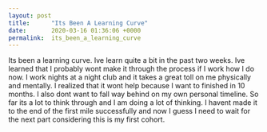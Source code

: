 ```yaml
---
layout: post
title:      "Its Been A Learning Curve"
date:       2020-03-16 01:36:06 +0000
permalink:  its_been_a_learning_curve
---
```


Its been a learning curve.  Ive learn quite a bit in the past two weeks.  Ive learned that I probably wont make it through the process if I work how I do now.  I work nights at a night club and it takes a great toll on me physically and mentally.  I realized that it wont help because I want to finished in 10 months.  I also dont want to fall way behind on my own personal timeline.  So far its a lot to think through and I am doing a lot of thinking.  I havent made it to the end of the first mile successfully and now I guess I need to wait for the next part considering this is my first cohort.  

